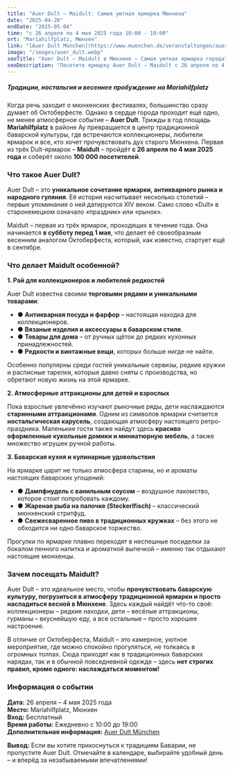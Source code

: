 ```yaml
---
title: "Auer Dult – Maidult: Самая уютная ярмарка Мюнхена"
date: "2025-04-26"
endDate: "2025-05-04"
time: "с 26 апреля по 4 мая 2025 года 10:00 - 19:00"
ort: "Mariahilfplatz, Мюнхен"
link: "[Auer Dult München](https://www.muenchen.de/veranstaltungen/auer-dult)"
image: "/images/auer_dult.webp"
seoTitle: "Auer Dult – Maidult в Мюнхене – Самая уютная ярмарка города"
seoDescription: "Посетите ярмарку Auer Dult – Maidult с 26 апреля по 4 мая 2025 года на Mariahilfplatz в Мюнхене. Откройте для себя уникальные товары, атмосферу и вкусные угощения на самой уютной ярмарке города."
---
```


##### **Традиции, ностальгия и весеннее пробуждение на Mariahilfplatz**

Когда речь заходит о мюнхенских фестивалях, большинство сразу думает об Октоберфесте. Однако в сердце города проходит ещё одно, не менее атмосферное событие – **Auer Dult**. Трижды в год площадь **Mariahilfplatz** в районе Ау превращается в центр традиционной баварской культуры, где встречаются коллекционеры, любители ярмарок и все, кто хочет прочувствовать дух старого Мюнхена. Первая из трёх Dult-ярмарок – **Maidult** – пройдёт **с 26 апреля по 4 мая 2025 года** и соберёт около **100 000 посетителей**.

### **Что такое Auer Dult?**
Auer Dult – это **уникальное сочетание ярмарки, антикварного рынка и народного гуляния**. Её история насчитывает несколько столетий – первые упоминания о ней датируются XIV веком. Само слово «Dult» в старонемецком означало «праздник» или «рынок».

Maidult – первая из трёх ярмарок, проходящих в течение года. Она начинается **в субботу перед 1 мая**, что делает её своеобразным весенним аналогом Октоберфеста, который, как известно, стартует ещё в сентябре.

### **Что делает Maidult особенной?**

**1. Рай для коллекционеров и любителей редкостей**

Auer Dult известна своими **торговыми рядами и уникальными товарами**:
- ● **Антикварная посуда и фарфор** – настоящая находка для коллекционеров.
- ● **Вязаные изделия и аксессуары в баварском стиле**.
- ● **Товары для дома** – от ручных щёток до редких кухонных принадлежностей.
- ● **Редкости и винтажные вещи**, которых больше нигде не найти.

Особенно популярны среди гостей уникальные сервизы, редкие кружки и расписные тарелки, которые давно сняты с производства, но обретают новую жизнь на этой ярмарке.

**2. Атмосферные аттракционы для детей и взрослых**

Пока взрослые увлечённо изучают рыночные ряды, дети наслаждаются **старинными аттракционами**. Одним из символов ярмарки считается **ностальгическая карусель**, создающая атмосферу настоящего ретро-праздника. Маленькие гости также найдут здесь **красиво оформленные кукольные домики и миниатюрную мебель**, а также множество игрушек ручной работы.

**3. Баварская кухня и кулинарные удовольствия**

На ярмарке царит не только атмосфера старины, но и ароматы настоящих баварских угощений:
- ● **Дампфнудель с ванильным соусом** – воздушное лакомство, которое стоит попробовать каждому.
- ● **Жареная рыба на палочке (Steckerlfisch)** – классический мюнхенский стритфуд.
- ● **Свежесваренное пиво в традиционных кружках** – без этого не обходится ни одно баварское торжество.

Прогулки по ярмарке плавно переходят в неспешные посиделки за бокалом пенного напитка и ароматной выпечкой – именно так отдыхают настоящие мюнхенцы.

### **Зачем посещать Maidult?**
Auer Dult – это идеальное место, чтобы **прочувствовать баварскую культуру, погрузиться в атмосферу традиционной ярмарки и просто насладиться весной в Мюнхене**. Здесь каждый найдёт что-то своё: коллекционеры – редкие находки, дети – весёлые аттракционы, гурманы – вкуснейшую еду, а все остальные – просто хорошее настроение.

В отличие от Октоберфеста, Maidult – это камерное, уютное мероприятие, где можно спокойно прогуляться, не толкаясь в огромных толпах. Сюда приходят как в традиционных баварских нарядах, так и в обычной повседневной одежде – здесь **нет строгих правил, кроме одного: наслаждаться моментом!**

### **Информация о событии**
**Дата:** 26 апреля – 4 мая 2025 года  
**Место:** Mariahilfplatz, Мюнхен  
**Вход:** Бесплатный  
**Время работы:** Ежедневно с 10:00 до 19:00  
**Дополнительная информация:** [Auer Dult München](https://www.muenchen.de/veranstaltungen/auer-dult)

**Вывод:** Если вы хотите прикоснуться к традициям Баварии, не пропустите Auer Dult. Отмечайте в календаре, выбирайте удобный день – и вперёд за незабываемыми впечатлениями!
